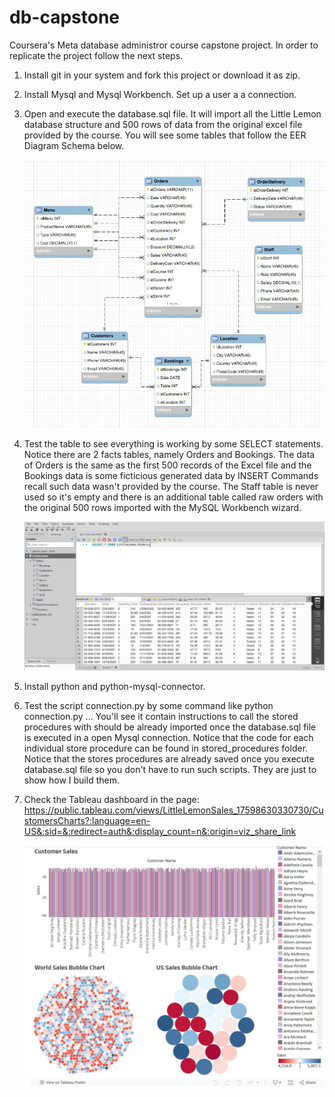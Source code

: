 # db-capstone
Coursera's Meta database administror course capstone project. In order to replicate the project follow the next steps.
1. Install git in your system and fork this project or download it as zip.
2. Install Mysql and Mysql Workbench. Set up a user a a connection.
3. Open and execute the database.sql file. It will import all the Little Lemon database structure and 500 rows of data from the original excel file provided by the course. You will see some tables that follow the EER Diagram Schema below.
   
   <img src="https://github.com/monics-hub/db-capstone/blob/main/screenshots/little_lemon_model.jpg" alt="Select stament screenshot" width = 800/>
   
4. Test the table to see everything is working by some SELECT statements. Notice there are 2 facts tables, namely Orders and Bookings. The data of Orders is the same as the first 500 records of the Excel file and the Bookings data is some ficticious generated data by INSERT Commands recall such data wasn't provided by the course. The Staff table is never used so it's empty and there is an additional table called raw orders with the original 500 rows imported with the MySQL Workbench wizard.
   
    <img src="https://github.com/monics-hub/db-capstone/blob/main/screenshots/orders.jpg" alt="Select stament screenshot" width = 800>
   
5. Install python and python-mysql-connector.
6. Test the script connection.py by some command like python connection.py ... You'll see it contain instructions to call the stored procedures with should be already imported once the database.sql file is executed in a open Mysql connection. Notice that the code for each individual store procedure can be found in stored_procedures folder. Notice that the stores procedures are already saved once you execute database.sql file so you don't have to run such scripts. They are just to show how I build them.
7. Check the Tableau dashboard in the page: https://public.tableau.com/views/LittleLemonSales_17598630330730/CustomersCharts?:language=en-US&:sid=&:redirect=auth&:display_count=n&:origin=viz_share_link
    
   <img src="https://github.com/monics-hub/db-capstone/blob/main/screenshots/tableau.jpg" alt="Tableau Viz" width = 800>

